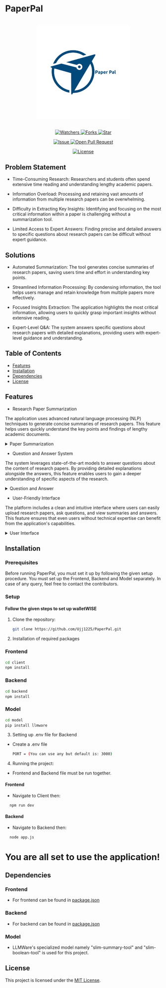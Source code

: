 # PaperPal

# <p align="center"><img src="https://github.com/Ujj1225/PaperPal/blob/main/client/src/assets/logo.png" width=300 /></p>

<p align="center">
    <p align="center">
        <a href="https://github.com/Ujj1225/PaperPal" target="blank">
            <img src="https://img.shields.io/github/watchers/Ujj1225/PaperPal?style=for-the-badge&logo=appveyor" alt="Watchers"/>
        </a>
        <a href="https://github.com/Ujj1225/PaperPal/fork" target="blank">
            <img src="https://img.shields.io/github/forks/Ujj1225/PaperPal?style=for-the-badge&logo=appveyor" alt="Forks"/>
        </a>
        <a href="https://github.com/Ujj1225/PaperPal/stargazers" target="blank">
            <img src="https://img.shields.io/github/stars/Ujj1225/PaperPal?style=for-the-badge&logo=appveyor" alt="Star"/>
        </a>
    </p>
    <p align="center">
        <a href="https://github.com/Ujj1225/PaperPal/issues" target="blank">
            <img src="https://img.shields.io/github/issues/Ujj1225/PaperPal?style=for-the-badge&logo=appveyor" alt="Issue"/>
        </a>
        <a href="https://github.com/Ujj1225/PaperPal/pulls" target="blank">
            <img src="https://img.shields.io/github/issues-pr/Ujj1225/PaperPal?style=for-the-badge&logo=appveyor" alt="Open Pull Request"/>
        </a>
    </p>
    <p align="center">
        <a href="https://github.com/Ujj1225/PaperPal/blob/master/LICENSE" target="blank">
            <img src="https://img.shields.io/github/license/Ujj1225/PaperPal?style=for-the-badge&logo=appveyor" alt="License" />
        </a>
    </p>
</p>

<p align="center">
</p>

## Problem Statement

* Time-Consuming Research: Researchers and students often spend extensive time reading and understanding lengthy academic papers.

* Information Overload: Processing and retaining vast amounts of information from multiple research papers can be overwhelming.

* Difficulty in Extracting Key Insights: Identifying and focusing on the most critical information within a paper is challenging without a summarization tool.

* Limited Access to Expert Answers: Finding precise and detailed answers to specific questions about research papers can be difficult without expert guidance.

## Solutions

* Automated Summarization: The tool generates concise summaries of research papers, saving users time and effort in understanding key points.

* Streamlined Information Processing: By condensing information, the tool helps users manage and retain knowledge from multiple papers more effectively.

* Focused Insights Extraction: The application highlights the most critical information, allowing users to quickly grasp important insights without extensive reading.
    
* Expert-Level Q&A: The system answers specific questions about research papers with detailed explanations, providing users with expert-level guidance and understanding.

## Table of Contents

- [Features](#features)
- [Installation](#installation)
- [Dependencies](#dependencies)
- [License](#license)

## Features

- Research Paper Summarization

The application uses advanced natural language processing (NLP) techniques to generate concise summaries of research papers. This feature helps users quickly understand the key points and findings of lengthy academic documents.
<details>
  <summary> Paper Summarization </summary>
  <img src="https://github.com/Ujj1225/PaperPal/blob/main/client/src/assets/summarize.png" width=750/>
</details>

- Question and Answer System

The system leverages state-of-the-art models to answer questions about the content of research papers. By providing detailed explanations alongside the answers, this feature enables users to gain a deeper understanding of specific aspects of the research.
<details>
  <summary> Question and Answer </summary>
  <img src="https://github.com/Ujj1225/PaperPal/blob/main/client/src/assets/ask.png" width=750/>
</details>

- User-Friendly Interface

The platform includes a clean and intuitive interface where users can easily upload research papers, ask questions, and view summaries and answers. This feature ensures that even users without technical expertise can benefit from the application's capabilities.
<details>
  <summary> User Interface </summary>
  <img src="https://github.com/Ujj1225/PaperPal/blob/main/client/src/assets/ui.png" width=750/>
</details>

## Installation

### Prerequisites

Before running PaperPal, you must set it up by following the given setup procedure. You must set up the Frontend, Backend and Model separately. In case of any query, feel free to contact the contributors.

### Setup

#### Follow the given steps to set up walletWISE

1. Clone the repository:

   ```bash
   git clone https://github.com/Ujj1225/PaperPal.git
   ```

2. Installation of required packages

### Frontend

```bash
cd client
npm install
```

### Backend

```bash
cd backend
npm install
```

### Model 
```bash
cd model
pip install llmware
```

3. Setting up .env file for Backend

- Create a .env file

  ```bash
  PORT = (You can use any but default is: 3000)
  ```

4. Running the project:

- Frontend and Backend file must be run together.

#### Frontend

- Navigate to Client then:

```bash
  npm run dev
```

#### Backend

- Navigate to Backend then:

```bash
  node app.js
```

# You are all set to use the application!

## Dependencies

### Frontend

- For frontend can be found in [package.json](./Client%20/package.json)

### Backend

- For backend can be found in [package.json](./Backend/package.json)

### Model

- LLMWare's specialized model namely "slim-summary-tool" and "slim-boolean-tool" is used for this project. 

## License

This project is licensed under the [MIT License](/LICENSE).
